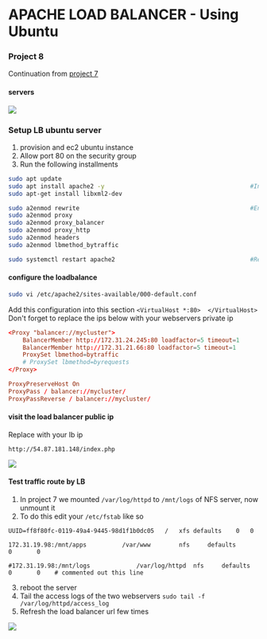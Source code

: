 # APACHE LOAD BALANCER - Using Ubuntu

### Project 8

Continuation from [project 7](/p7-nfs-server-and-devops-tooling.md)

#### servers
![](https://soms-public-assets.s3.amazonaws.com/images/p8-servers.png)

### Setup LB ubuntu server
1. provision and ec2 ubuntu instance
2. Allow port 80 on the security group
3. Run the following installments

```bash
sudo apt update
sudo apt install apache2 -y                                         #Install apache2
sudo apt-get install libxml2-dev

sudo a2enmod rewrite                                                #Enable following modules:
sudo a2enmod proxy
sudo a2enmod proxy_balancer
sudo a2enmod proxy_http
sudo a2enmod headers
sudo a2enmod lbmethod_bytraffic

sudo systemctl restart apache2                                      #Restart apache2 service
```

#### configure the loadbalance
```bash
sudo vi /etc/apache2/sites-available/000-default.conf  
```

Add this configuration into this section `<VirtualHost *:80>  </VirtualHost>`
Don't forget to replace the ips below with your webservers private ip

```conf
<Proxy "balancer://mycluster">
    BalancerMember http://172.31.24.245:80 loadfactor=5 timeout=1
    BalancerMember http://172.31.21.66:80 loadfactor=5 timeout=1
    ProxySet lbmethod=bytraffic
    # ProxySet lbmethod=byrequests
</Proxy>

ProxyPreserveHost On
ProxyPass / balancer://mycluster/
ProxyPassReverse / balancer://mycluster/
```

#### visit the load balancer public ip
Replace with your lb ip

`http://54.87.181.148/index.php`

![](https://soms-public-assets.s3.amazonaws.com/images/p8-apache-lb-server.png)


#### Test traffic route by LB
1. In project 7 we mounted `/var/log/httpd` to `/mnt/logs` of NFS server, now unmount it
2. To do this edit your `/etc/fstab` like so

```text
UUID=ff8f80fc-0119-49a4-9445-98d1f1b0dc05	/	xfs	defaults	0	0

172.31.19.98:/mnt/apps 			/var/www        nfs     defaults        0       0

#172.31.19.98:/mnt/logs 			/var/log/httpd  nfs     defaults        0       0    # commented out this line

```

3. reboot the server
4. Tail the access logs of the two webservers `sudo tail -f /var/log/httpd/access_log`
5. Refresh the load balancer url few times

![](https://soms-public-assets.s3.amazonaws.com/images/p8-access_logs.png)